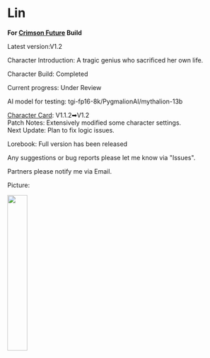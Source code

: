 # Lin
**For [Crimson Future](https://rentry.org/CrimsonFuture) Build**

Latest version:V1.2

Character Introduction: A tragic genius who sacrificed her own life.

Character Build: Completed

Current progress: Under Review

AI model for testing: tgi-fp16-8k/PygmalionAI/mythalion-13b

[Character Card](https://github.com/GhostXia/Character-Card/blob/main/Crimson%20Future/Lin/Lin.png): V1.1.2➡V1.2  
Patch Notes: Extensively modified some character settings.  
Next Update: Plan to fix logic issues.

Lorebook: Full version has been released

Any suggestions or bug reports please let me know via "Issues".

Partners please notify me via Email.

Picture:

<img decoding="async" src="https://github.com/GhostXia/Character-Card/assets/33112711/08a18b4f-293d-4a11-b915-d43bd6fb48ff" width="30%">
